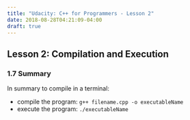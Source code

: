 ```yaml
---
title: "Udacity: C++ for Programmers - Lesson 2"
date: 2018-08-28T04:21:09-04:00
draft: true
---
```


## Lesson 2: Compilation and Execution

### 1.7 Summary

In summary to compile in a terminal:

- compile the program: `g++ filename.cpp -o executableName`
- execute the program: `./executableName`

